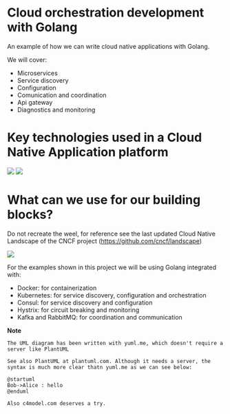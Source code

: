 # Cloud orchestration development with Golang

An example of how we can write cloud native applications with Golang.

We will cover:

* Microservices
* Service discovery
* Configuration
* Comunication and coordination
* Api gateway
* Diagnostics and monitoring 

# Key technologies used in a Cloud Native Application platform


<img src="http://yuml.me/diagram/scruffy/class/[API Gateway]<-[Service Discovery],[Service Discovery]<->[Microservices chassis service client],[Service Discovery]<-[Diagnostics and monitoring],[Service Discovery]<-[Configuration Coordination],[Microservices chassis service client]<-[Configuration Coordination],[Diagnostics and monitoring]<-[Configuration Coordination],[Diagnostics and monitoring]->[Microservices chassis service client],[API Gateway]<-[Configuration Coordination]"/>

<img src="http://yuml.me/diagram/scruffy/class/[API Gateway    How to access endpoints from the outside{bg:cornsilk}],[Configuration and coordination    How to provide cluster whide configuration and consensus{bg:cornsilk}],[Service discovery    How to expose and find service endpoints{bg:cornsilk}],[Microservice chassis    How to execute an ops component{bg:cornsilk}],[Microservice chassis    How to call other services in a resilient and responsive way{bg:cornsilk}],[Diagnostics and monitoring    How to detect operational anomalies{bg:cornsilk}]"/>

# What can we use for our building blocks?

Do not recreate the weel, for reference see the last updated Cloud Native Landscape of the CNCF project (https://github.com/cncf/landscape)

<img src="https://landscape.cncf.io/images/landscape.png">

For the examples shown in this project we will be using Golang integrated with:

* Docker: for containerization
* Kubernetes: for service discovery, configuration and orchestration
* Consul: for service discovery and configuration
* Hystrix: for circuit breaking and monitoring
* Kafka and RabbitMQ: for coordination and communication


**Note**
```
The UML diagram has been written with yuml.me, which doesn't require a server like PlantUML

See also PlantUML at plantuml.com. Although it needs a server, the syntax is much more clear thatn yuml.me as we can see below:

@startuml
Bob->Alice : hello
@enduml

Also c4model.com deserves a try.
```